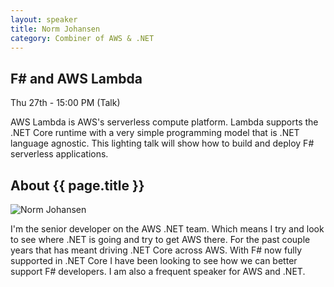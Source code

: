 ```yaml
---
layout: speaker
title: Norm Johansen
category: Combiner of AWS & .NET
---
```


<div class="row">
    <div class="col-md-6">
        <div class="speaker-talk">
            <div class="section-head">
                <h2 class="header-title">F# and AWS Lambda</h2>
                    <p class="header-desc">Thu 27th - 15:00 PM (Talk)</p>
            </div>
            <div>
                <p>
                    AWS Lambda is AWS's serverless compute platform. Lambda supports the .NET Core runtime with a very simple programming model that is .NET language agnostic. This lighting talk will show how to build and deploy F# serverless applications.
                </p>
            </div>
        </div>
    </div>
</div><!-- /.row -->
<div class="row">
    <div class="col-md-12">
        <div class="speaker-about">
            <div class="section-head">
                <h2 class="header-title">About {{ page.title }}</h2>
                <p class="header-desc">
                    <a href="https://twitter.com/socketnorm"><i class="fab fa-twitter"></i></a>
                </p>					
            </div>
            <div class="row">
                <div class="col-md-2">
                    <img src="{{ site.baseurl }}public/assets/speakers/2018/norm-johansen.jpg" alt="Norm Johansen" />
                </div>
                <div class="col-md-10">
                    <p>
                        I'm the senior developer on the AWS .NET team. Which means I try and look to see where .NET is going and try to get AWS there. For the past couple years that has meant driving .NET Core across AWS. With F# now fully supported in .NET Core I have been looking to see how we can better support F# developers. I am also a frequent speaker for AWS and .NET.
                    </p>
                </div>
            </div>       
        </div>
    </div>
</div>